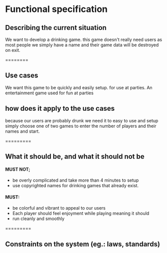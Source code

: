Functional specification
========

## **Describing the current situation**

We want to develop a drinking game. this game doesn't really need users as
most people we simply have a name and their game data will be destroyed
on exit.

========

## **Use cases**

We want this game to be quickly and easily setup. for use at parties. An
entertainment game used for fun at parties

## **how does it apply to the use cases**

because our users are probably drunk we need it to easy to use and setup
simply choose one of two games to enter the number of players and their
names and start.


=========



## **What it should be, and what it should not be**

#### MUST NOT;
- be overly complicated and take more than 4 minutes to setup
- use copyrighted names for drinking games that already exist.

#### MUST:
- be colorful and vibrant to appeal to our users
- Each player should feel enjoyment while playing meaning it should
- run cleanly and smoothly


=========


## Constraints on the system (eg.: laws, standards)

